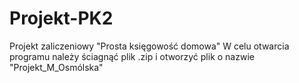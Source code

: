 # Projekt-PK2
Projekt zaliczeniowy "Prosta księgowość domowa"
W celu otwarcia programu należy ściagnąć plik .zip i otworzyć plik o nazwie "Projekt_M_Osmólska"
